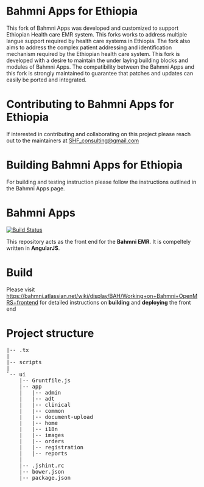 # Bahmni Apps for Ethiopia 

This fork of Bahmni Apps was developed and customized to support Ethiopian Health care EMR system. This forks works to address multiple langue support required by health care systems in Ethiopia.  The fork also aims to address the complex patient addressing and identification mechanism required by the Ethiopian health care system. This fork is developed with a desire to maintain the under laying building blocks and modules of Bahmni Apps. The compatibility between the Bahmni Apps and this fork is strongly maintained to guarantee that patches and updates can easily be ported and integrated. 

# Contributing to Bahmni Apps for Ethiopia 

If interested in contributing and collaborating on this project please reach out to the maintainers at SHF_consulting@gmail.com 

# Building Bahmni Apps for Ethiopia 
For building and testing instruction please follow the instructions outlined in the Bahmni Apps page. 


# Bahmni Apps

[![Build Status](https://travis-ci.org/Bahmni/openmrs-module-bahmniapps.svg?branch=master)](https://travis-ci.org/Bahmni/openmrs-module-bahmniapps)

This repository acts as the front end for the **Bahmni EMR**. It is compeltely written in **AngularJS**.


# Build

Please visit https://bahmni.atlassian.net/wiki/display/BAH/Working+on+Bahmni+OpenMRS+frontend for detailed instructions on **building** and **deploying** the front end

# Project structure

<pre>
|-- .tx
|   
|-- scripts
|	
`-- ui
    |-- Gruntfile.js
    |-- app
    |	|-- admin
    |   |-- adt
    |   |-- clinical
    |   |-- common
    |   |-- document-upload
    |   |-- home
    |	|-- i18n
    |   |-- images
    |   |-- orders
    |   |-- registration
    |   |-- reports
    |
    |-- .jshint.rc
    |-- bower.json
    |-- package.json
</pre>
